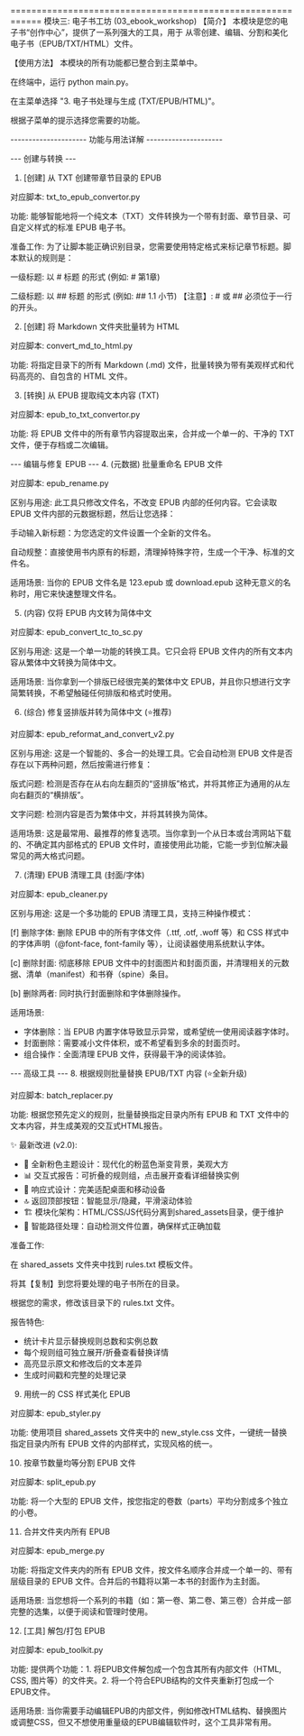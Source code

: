 ============================================================
模块三: 电子书工坊 (03_ebook_workshop)
【简介】
本模块是您的电子书“创作中心”，提供了一系列强大的工具，用于
从零创建、编辑、分割和美化电子书（EPUB/TXT/HTML）文件。

【使用方法】
本模块的所有功能都已整合到主菜单中。

在终端中，运行 python main.py。

在主菜单选择 "3. 电子书处理与生成 (TXT/EPUB/HTML)"。

根据子菜单的提示选择您需要的功能。

--------------------- 功能与用法详解 ---------------------

--- 创建与转换 ---
1. [创建] 从 TXT 创建带章节目录的 EPUB

对应脚本: txt_to_epub_convertor.py

功能: 能够智能地将一个纯文本（TXT）文件转换为一个带有封面、章节目录、可自定义样式的标准 EPUB 电子书。

准备工作: 为了让脚本能正确识别目录，您需要使用特定格式来标记章节标题。脚本默认的规则是：

一级标题: 以 # 标题 的形式 (例如: # 第1章)

二级标题: 以 ## 标题 的形式 (例如: ## 1.1 小节)
【注意】: # 或 ## 必须位于一行的开头。

2. [创建] 将 Markdown 文件夹批量转为 HTML

对应脚本: convert_md_to_html.py

功能: 将指定目录下的所有 Markdown (.md) 文件，批量转换为带有美观样式和代码高亮的、自包含的 HTML 文件。

3. [转换] 从 EPUB 提取纯文本内容 (TXT)

对应脚本: epub_to_txt_convertor.py

功能: 将 EPUB 文件中的所有章节内容提取出来，合并成一个单一的、干净的 TXT 文件，便于存档或二次编辑。

--- 编辑与修复 EPUB ---
4. (元数据) 批量重命名 EPUB 文件

对应脚本: epub_rename.py

区别与用途: 此工具只修改文件名，不改变 EPUB 内部的任何内容。它会读取 EPUB 文件内部的元数据标题，然后让您选择：

手动输入新标题：为您选定的文件设置一个全新的文件名。

自动规整：直接使用书内原有的标题，清理掉特殊字符，生成一个干净、标准的文件名。

适用场景: 当你的 EPUB 文件名是 123.epub 或 download.epub 这种无意义的名称时，用它来快速整理文件名。

5. (内容) 仅将 EPUB 内文转为简体中文

对应脚本: epub_convert_tc_to_sc.py

区别与用途: 这是一个单一功能的转换工具。它只会将 EPUB 文件内的所有文本内容从繁体中文转换为简体中文。

适用场景: 当你拿到一个排版已经很完美的繁体中文 EPUB，并且你只想进行文字简繁转换，不希望触碰任何排版和格式时使用。

6. (综合) 修复竖排版并转为简体中文 (⭐推荐)

对应脚本: epub_reformat_and_convert_v2.py

区别与用途: 这是一个智能的、多合一的处理工具。它会自动检测 EPUB 文件是否存在以下两种问题，然后按需进行修复：

版式问题: 检测是否存在从右向左翻页的“竖排版”格式，并将其修正为通用的从左向右翻页的“横排版”。

文字问题: 检测内容是否为繁体中文，并将其转换为简体。

适用场景: 这是最常用、最推荐的修复选项。当你拿到一个从日本或台湾网站下载的、不确定其内部格式的 EPUB 文件时，直接使用此功能，它能一步到位解决最常见的两大格式问题。

7. (清理) EPUB 清理工具 (封面/字体)

对应脚本: epub_cleaner.py

区别与用途: 这是一个多功能的 EPUB 清理工具，支持三种操作模式：

[f] 删除字体: 删除 EPUB 中的所有字体文件（.ttf, .otf, .woff 等）和 CSS 样式中的字体声明（@font-face, font-family 等），让阅读器使用系统默认字体。

[c] 删除封面: 彻底移除 EPUB 文件中的封面图片和封面页面，并清理相关的元数据、清单（manifest）和书脊（spine）条目。

[b] 删除两者: 同时执行封面删除和字体删除操作。

适用场景: 
- 字体删除：当 EPUB 内置字体导致显示异常，或希望统一使用阅读器字体时。
- 封面删除：需要减小文件体积，或不希望看到多余的封面页时。
- 组合操作：全面清理 EPUB 文件，获得最干净的阅读体验。

--- 高级工具 ---
8. 根据规则批量替换 EPUB/TXT 内容 (⭐全新升级)

对应脚本: batch_replacer.py

功能: 根据您预先定义的规则，批量替换指定目录内所有 EPUB 和 TXT 文件中的文本内容，并生成美观的交互式HTML报告。

✨ 最新改进 (v2.0):
- 🎨 全新粉色主题设计：现代化的粉蓝色渐变背景，美观大方
- 📊 交互式报告：可折叠的规则组，点击展开查看详细替换实例
- 📱 响应式设计：完美适配桌面和移动设备
- 🔝 返回顶部按钮：智能显示/隐藏，平滑滚动体验
- 🏗️ 模块化架构：HTML/CSS/JS代码分离到shared_assets目录，便于维护
- 🎯 智能路径处理：自动检测文件位置，确保样式正确加载

准备工作:

在 shared_assets 文件夹中找到 rules.txt 模板文件。

将其【复制】到您将要处理的电子书所在的目录。

根据您的需求，修改该目录下的 rules.txt 文件。

报告特色:
- 统计卡片显示替换规则总数和实例总数
- 每个规则组可独立展开/折叠查看替换详情
- 高亮显示原文和修改后的文本差异
- 生成时间戳和完整的处理记录

9. 用统一的 CSS 样式美化 EPUB

对应脚本: epub_styler.py

功能: 使用项目 shared_assets 文件夹中的 new_style.css 文件，一键统一替换指定目录内所有 EPUB 文件的内部样式，实现风格的统一。

10. 按章节数量均等分割 EPUB 文件

对应脚本: split_epub.py

功能: 将一个大型的 EPUB 文件，按您指定的卷数（parts）平均分割成多个独立的小卷。

11. 合并文件夹内所有 EPUB

对应脚本: epub_merge.py

功能: 将指定文件夹内的所有 EPUB 文件，按文件名顺序合并成一个单一的、带有层级目录的 EPUB 文件。合并后的书籍将以第一本书的封面作为主封面。

适用场景: 当您想将一个系列的书籍（如：第一卷、第二卷、第三卷）合并成一部完整的选集，以便于阅读和管理时使用。

12. [工具] 解包/打包 EPUB

对应脚本: epub_toolkit.py

功能: 提供两个功能：1. 将EPUB文件解包成一个包含其所有内部文件（HTML, CSS, 图片等）的文件夹。2. 将一个符合EPUB结构的文件夹重新打包成一个EPUB文件。

适用场景: 当你需要手动编辑EPUB的内部文件，例如修改HTML结构、替换图片或调整CSS，但又不想使用重量级的EPUB编辑软件时，这个工具非常有用。